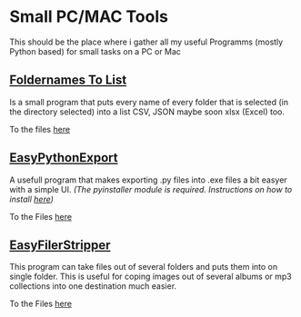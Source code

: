 # Small PC/MAC Tools
 This should be the place where i gather all my useful Programms (mostly Python based) for small tasks on a PC or Mac

 ## [Foldernames To List](FoldernamesToList)
  Is a small program that puts every name of every folder that is selected (in the directory selected) into a list CSV, JSON maybe soon 
  xlsx (Excel) too.

  To the files [here](FoldernamesToList/Exported) <br>

  
  
 ## [EasyPythonExport](EasyPythonExport)
  A usefull program that makes exporting .py files into .exe files a bit easyer with a simple UI. <i>
  (The pyinstaller module is required. Instructions on how to install [here](https://pyinstaller.org/en/stable/installation.html))</i>
  
  To the Files [here](EasyPythonExport/Exported) <br>


   ## [EasyFilerStripper](EasyFileStripper)
  This program can take files out of several folders and puts them into on single folder. This is useful for coping images out of several albums or mp3 collections into one destination much easier.
  
  To the Files [here](EasyPythonExport/Exported) <br>

  

